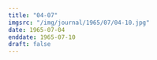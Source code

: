 ```yaml
---
title: "04-07"
imgsrc: "/img/journal/1965/07/04-10.jpg"
date: 1965-07-04
enddate: 1965-07-10
draft: false
---
```


<!-- fix pre-formatted input -->
